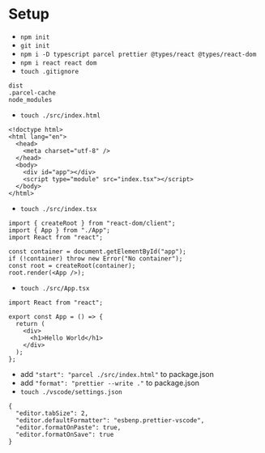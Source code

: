 # Setup

- `npm init`
- `git init`
- `npm i -D typescript parcel prettier @types/react @types/react-dom`
- `npm i react react dom`
- `touch .gitignore`

```
dist
.parcel-cache
node_modules
```

- `touch ./src/index.html`

```
<!doctype html>
<html lang="en">
  <head>
    <meta charset="utf-8" />
  </head>
  <body>
    <div id="app"></div>
    <script type="module" src="index.tsx"></script>
  </body>
</html>

```

- `touch ./src/index.tsx`

```
import { createRoot } from "react-dom/client";
import { App } from "./App";
import React from "react";

const container = document.getElementById("app");
if (!container) throw new Error("No container");
const root = createRoot(container);
root.render(<App />);
```

- `touch ./src/App.tsx`

```
import React from "react";

export const App = () => {
  return (
    <div>
      <h1>Hello World</h1>
    </div>
  );
};
```

- add `"start": "parcel ./src/index.html"` to package.json
- add `"format": "prettier --write ."` to package.json
- `touch ./vscode/settings.json`

```
{
  "editor.tabSize": 2,
  "editor.defaultFormatter": "esbenp.prettier-vscode",
  "editor.formatOnPaste": true,
  "editor.formatOnSave": true
}
```
